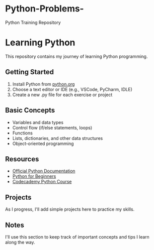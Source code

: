 # Python-Problems-
Python Training Repository
# Learning Python

This repository contains my journey of learning Python programming.

## Getting Started

1. Install Python from [python.org](https://www.python.org/downloads/)
2. Choose a text editor or IDE (e.g., VSCode, PyCharm, IDLE)
3. Create a new .py file for each exercise or project

## Basic Concepts

- Variables and data types
- Control flow (if/else statements, loops)
- Functions
- Lists, dictionaries, and other data structures
- Object-oriented programming

## Resources

- [Official Python Documentation](https://docs.python.org/3/)
- [Python for Beginners](https://www.python.org/about/gettingstarted/)
- [Codecademy Python Course](https://www.codecademy.com/learn/learn-python-3)

## Projects

As I progress, I'll add simple projects here to practice my skills.

## Notes

I'll use this section to keep track of important concepts and tips I learn along the way.
